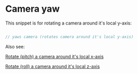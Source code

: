 # Camera yaw #

This snippet is for rotating a camera around it's local y-axis:


```java

// yaws camera (rotates camera around it's local y-axis)
```


Also see:

[Rotate (pitch) a camera around it's local x-axis](CameraPitch.md)

[Rotate (roll) a camera around it's local z-axis](CameraRoll.md)